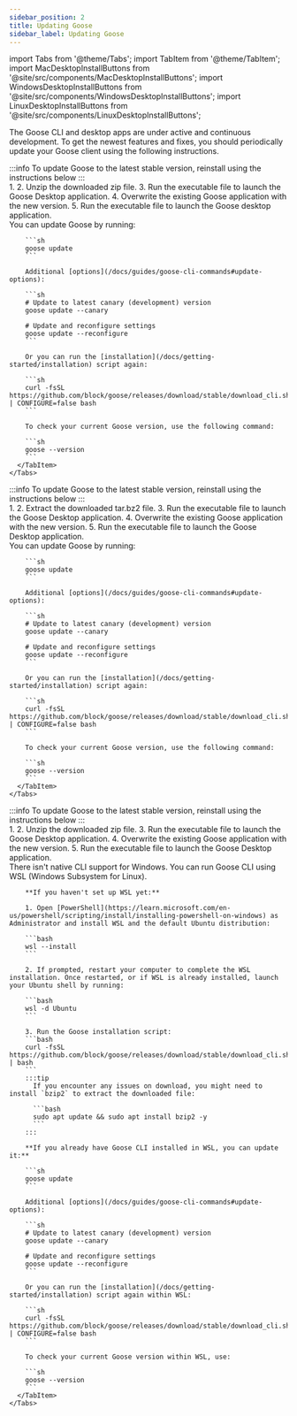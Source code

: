 ```yaml
---
sidebar_position: 2
title: Updating Goose
sidebar_label: Updating Goose
---
```


import Tabs from '@theme/Tabs';
import TabItem from '@theme/TabItem';
import MacDesktopInstallButtons from '@site/src/components/MacDesktopInstallButtons';
import WindowsDesktopInstallButtons from '@site/src/components/WindowsDesktopInstallButtons';
import LinuxDesktopInstallButtons from '@site/src/components/LinuxDesktopInstallButtons';

The Goose CLI and desktop apps are under active and continuous development. To get the newest features and fixes, you should periodically update your Goose client using the following instructions.

<Tabs>
  <TabItem value="mac" label="macOS" default>
    <Tabs groupId="interface">
      <TabItem value="ui" label="Goose Desktop" default>
        :::info
        To update Goose to the latest stable version, reinstall using the instructions below
        :::
        <div style={{ marginTop: '1rem' }}>
          1. <MacDesktopInstallButtons/>
          2. Unzip the downloaded zip file.
          3. Run the executable file to launch the Goose Desktop application.
          4. Overwrite the existing Goose application with the new version.
          5. Run the executable file to launch the Goose desktop application.
        </div>
      </TabItem>
      <TabItem value="cli" label="Goose CLI">
        You can update Goose by running:

        ```sh
        goose update
        ```

        Additional [options](/docs/guides/goose-cli-commands#update-options):
        
        ```sh
        # Update to latest canary (development) version
        goose update --canary

        # Update and reconfigure settings
        goose update --reconfigure
        ```

        Or you can run the [installation](/docs/getting-started/installation) script again:

        ```sh
        curl -fsSL https://github.com/block/goose/releases/download/stable/download_cli.sh | CONFIGURE=false bash
        ```

        To check your current Goose version, use the following command:

        ```sh
        goose --version
        ```
      </TabItem>
    </Tabs>
  </TabItem>

  <TabItem value="linux" label="Linux">
    <Tabs groupId="interface">
      <TabItem value="ui" label="Goose Desktop" default>
        :::info
        To update Goose to the latest stable version, reinstall using the instructions below
        :::
        <div style={{ marginTop: '1rem' }}>
          1. <LinuxDesktopInstallButtons/>
          2. Extract the downloaded tar.bz2 file.
          3. Run the executable file to launch the Goose Desktop application.
          4. Overwrite the existing Goose application with the new version.
          5. Run the executable file to launch the Goose Desktop application.
        </div>
      </TabItem>
      <TabItem value="cli" label="Goose CLI">
        You can update Goose by running:

        ```sh
        goose update
        ```

        Additional [options](/docs/guides/goose-cli-commands#update-options):
        
        ```sh
        # Update to latest canary (development) version
        goose update --canary

        # Update and reconfigure settings
        goose update --reconfigure
        ```

        Or you can run the [installation](/docs/getting-started/installation) script again:

        ```sh
        curl -fsSL https://github.com/block/goose/releases/download/stable/download_cli.sh | CONFIGURE=false bash
        ```

        To check your current Goose version, use the following command:

        ```sh
        goose --version
        ```
      </TabItem>
    </Tabs>
  </TabItem>

  <TabItem value="windows" label="Windows">
    <Tabs groupId="interface">
      <TabItem value="ui" label="Goose Desktop" default>
        :::info
        To update Goose to the latest stable version, reinstall using the instructions below
        :::
        <div style={{ marginTop: '1rem' }}>
          1. <WindowsDesktopInstallButtons/>
          2. Unzip the downloaded zip file.
          3. Run the executable file to launch the Goose Desktop application.
          4. Overwrite the existing Goose application with the new version.
          5. Run the executable file to launch the Goose Desktop application.
        </div>
      </TabItem>
      <TabItem value="cli" label="Goose CLI">
        There isn't native CLI support for Windows. You can run Goose CLI using WSL (Windows Subsystem for Linux).

        **If you haven't set up WSL yet:**

        1. Open [PowerShell](https://learn.microsoft.com/en-us/powershell/scripting/install/installing-powershell-on-windows) as Administrator and install WSL and the default Ubuntu distribution:

        ```bash
        wsl --install
        ```

        2. If prompted, restart your computer to complete the WSL installation. Once restarted, or if WSL is already installed, launch your Ubuntu shell by running:

        ```bash
        wsl -d Ubuntu
        ```

        3. Run the Goose installation script:
        ```bash
        curl -fsSL https://github.com/block/goose/releases/download/stable/download_cli.sh | bash
        ```
        :::tip
          If you encounter any issues on download, you might need to install `bzip2` to extract the downloaded file:

          ```bash
          sudo apt update && sudo apt install bzip2 -y
          ```
        :::

        **If you already have Goose CLI installed in WSL, you can update it:**

        ```sh
        goose update
        ```

        Additional [options](/docs/guides/goose-cli-commands#update-options):
        
        ```sh
        # Update to latest canary (development) version
        goose update --canary

        # Update and reconfigure settings
        goose update --reconfigure
        ```

        Or you can run the [installation](/docs/getting-started/installation) script again within WSL:

        ```sh
        curl -fsSL https://github.com/block/goose/releases/download/stable/download_cli.sh | CONFIGURE=false bash
        ```

        To check your current Goose version within WSL, use:

        ```sh
        goose --version
        ```
      </TabItem>
    </Tabs>
  </TabItem>
</Tabs>